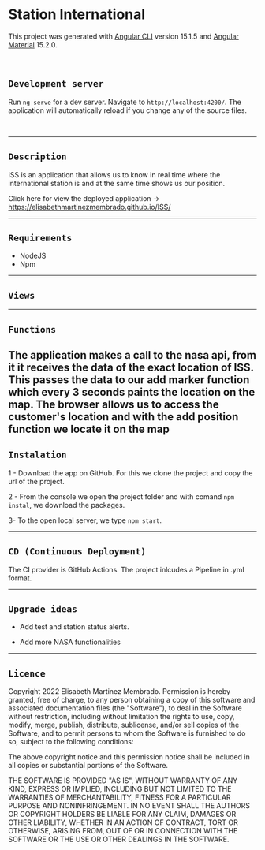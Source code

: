 # Station International

This project was generated with [Angular CLI](https://github.com/angular/angular-cli) version 15.1.5 and [Angular Material](https://github.com/angular/material) 15.2.0.

<br>

## `Development server`

Run `ng serve` for a dev server. Navigate to `http://localhost:4200/`. The application will automatically reload if you change any of the source files.





<br>

---

## `Description`

ISS is an application that allows us to know in real time where the international station is and at the same time shows us our position.

Click here for view the deployed application -> https://elisabethmartinezmembrado.github.io/ISS/

---
## `Requirements` 
* NodeJS
* Npm
---

## `Views`







---

## `Functions`

The application makes a call to the nasa api, from it it receives the data of the exact location of ISS. 
This passes the data to our add marker function which every 3 seconds paints the location on the map.
The browser allows us to access the customer's location and with the add position function we locate it on the map
---
## `Instalation`



1 - Download the app on GitHub. For this we clone the project and copy the url of the project.

2 - From the console we open the project folder and with comand `npm instal`, we download the packages.

3- To the open local server, we type `npm start`.

---

## `CD (Continuous Deployment)`

The CI provider is GitHub Actions.
The project inlcudes a Pipeline in .yml format.

---

## `Upgrade ideas`

* Add test and station status alerts.

* Add more NASA functionalities

---


## `Licence`

Copyright 2022 Elisabeth Martinez Membrado.
Permission is hereby granted, free of charge, to any person obtaining a copy of this software and associated documentation files (the "Software"), to deal in the Software without restriction, including without limitation the rights to use, copy, modify, merge, publish, distribute, sublicense, and/or sell copies of the Software, and to permit persons to whom the Software is furnished to do so, subject to the following conditions:

The above copyright notice and this permission notice shall be included in all copies or substantial portions of the Software.

THE SOFTWARE IS PROVIDED "AS IS", WITHOUT WARRANTY OF ANY KIND, EXPRESS OR IMPLIED, INCLUDING BUT NOT LIMITED TO THE WARRANTIES OF MERCHANTABILITY, FITNESS FOR A PARTICULAR PURPOSE AND NONINFRINGEMENT. IN NO EVENT SHALL THE AUTHORS OR COPYRIGHT HOLDERS BE LIABLE FOR ANY CLAIM, DAMAGES OR OTHER LIABILITY, WHETHER IN AN ACTION OF CONTRACT, TORT OR OTHERWISE, ARISING FROM, OUT OF OR IN CONNECTION WITH THE SOFTWARE OR THE USE OR OTHER DEALINGS IN THE SOFTWARE.


